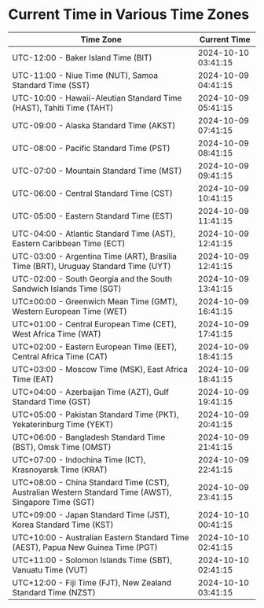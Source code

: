 # Current Time in Various Time Zones

| Time Zone | Current Time |
|-----------|--------------|
| UTC-12:00 - Baker Island Time (BIT) | 2024-10-10 03:41:15 |
| UTC-11:00 - Niue Time (NUT), Samoa Standard Time (SST) | 2024-10-09 04:41:15 |
| UTC-10:00 - Hawaii-Aleutian Standard Time (HAST), Tahiti Time (TAHT) | 2024-10-09 05:41:15 |
| UTC-09:00 - Alaska Standard Time (AKST) | 2024-10-09 07:41:15 |
| UTC-08:00 - Pacific Standard Time (PST) | 2024-10-09 08:41:15 |
| UTC-07:00 - Mountain Standard Time (MST) | 2024-10-09 09:41:15 |
| UTC-06:00 - Central Standard Time (CST) | 2024-10-09 10:41:15 |
| UTC-05:00 - Eastern Standard Time (EST) | 2024-10-09 11:41:15 |
| UTC-04:00 - Atlantic Standard Time (AST), Eastern Caribbean Time (ECT) | 2024-10-09 12:41:15 |
| UTC-03:00 - Argentina Time (ART), Brasília Time (BRT), Uruguay Standard Time (UYT) | 2024-10-09 12:41:15 |
| UTC-02:00 - South Georgia and the South Sandwich Islands Time (SGT) | 2024-10-09 13:41:15 |
| UTC±00:00 - Greenwich Mean Time (GMT), Western European Time (WET) | 2024-10-09 16:41:15 |
| UTC+01:00 - Central European Time (CET), West Africa Time (WAT) | 2024-10-09 17:41:15 |
| UTC+02:00 - Eastern European Time (EET), Central Africa Time (CAT) | 2024-10-09 18:41:15 |
| UTC+03:00 - Moscow Time (MSK), East Africa Time (EAT) | 2024-10-09 18:41:15 |
| UTC+04:00 - Azerbaijan Time (AZT), Gulf Standard Time (GST) | 2024-10-09 19:41:15 |
| UTC+05:00 - Pakistan Standard Time (PKT), Yekaterinburg Time (YEKT) | 2024-10-09 20:41:15 |
| UTC+06:00 - Bangladesh Standard Time (BST), Omsk Time (OMST) | 2024-10-09 21:41:15 |
| UTC+07:00 - Indochina Time (ICT), Krasnoyarsk Time (KRAT) | 2024-10-09 22:41:15 |
| UTC+08:00 - China Standard Time (CST), Australian Western Standard Time (AWST), Singapore Time (SGT) | 2024-10-09 23:41:15 |
| UTC+09:00 - Japan Standard Time (JST), Korea Standard Time (KST) | 2024-10-10 00:41:15 |
| UTC+10:00 - Australian Eastern Standard Time (AEST), Papua New Guinea Time (PGT) | 2024-10-10 02:41:15 |
| UTC+11:00 - Solomon Islands Time (SBT), Vanuatu Time (VUT) | 2024-10-10 02:41:15 |
| UTC+12:00 - Fiji Time (FJT), New Zealand Standard Time (NZST) | 2024-10-10 03:41:15 |
